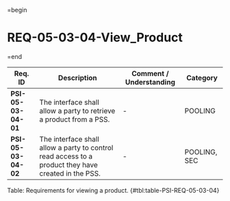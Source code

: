 =begin

# REQ-05-03-04-View_Product

=end

| Req. ID                        | Description                         | Comment / Understanding                  | Category                       |
| ------------------------------ | ----------------------------------- | ---------------------------------------- | ------------------------------ |
| __PSI-05-03-04-01__ | The interface shall allow a party to retrieve a product from a PSS.                                 | -                       | POOLING      |
| __PSI-05-03-04-02__ | The interface shall allow a party to control read access to a product they have created in the PSS. | -                       | POOLING, SEC |

Table: Requirements for viewing a product. {#tbl:table-PSI-REQ-05-03-04}
